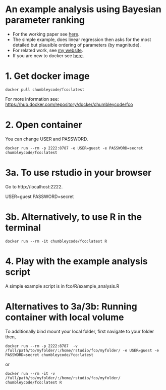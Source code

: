 # An example analysis using Bayesian parameter ranking

* For the working paper see [here](https://chumbleycode.github.io/docs/papers_reports/fcr_apa.pdf).
* The simple example, does linear regression then asks for the most detailed but plausible ordering of parameters (by magnitude).
* For related work, see [my website](https://chumbleycode.github.io).
* If you are new to docker see [here](https://chumbleycode.github.io/fco_docker.html).

# 1. Get docker image 

```
docker pull chumbleycode/fco:latest
```

For more information see: https://hub.docker.com/repository/docker/chumbleycode/fco

# 2. Open container 


You can change USER and PASSWORD.

```
docker run --rm -p 2222:8787 -e USER=guest -e PASSWORD=secret chumbleycode/fco:latest
```


# 3a. To use rstudio in your browser

Go to http://localhost:2222.

USER=guest
PASSWORD=secret

# 3b. Alternatively, to use R in the terminal

```
docker run --rm -it chumbleycode/fco:latest R
````

# 4. Play with the example analysis script

A simple example script is in fco/R/example_analysis.R


# Alternatives to 3a/3b: Running container with local volume

To additionally bind mount your local folder, first navigate to your folder then,

```
docker run --rm -p 2222:8787  -v /full/path/to/myfolder/:/home/rstudio/fco/myfolder/ -e USER=guest -e PASSWORD=secret chumbleycode/fco:latest
```

or

```
docker run --rm -it -v /full/path/to/myfolder/:/home/rstudio/fco/myfolder/ chumbleycode/fco:latest R
````

